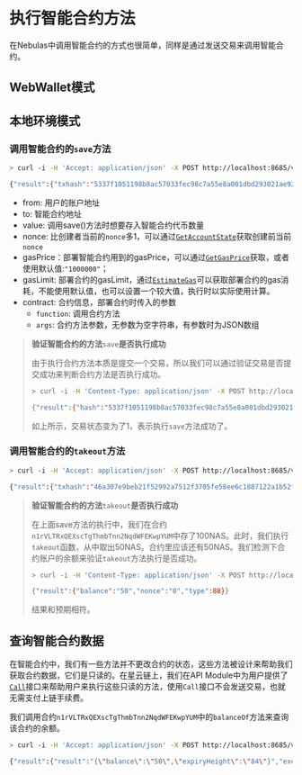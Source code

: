 # 执行智能合约方法

在Nebulas中调用智能合约的方式也很简单，同样是通过发送交易来调用智能合约。

## WebWallet模式

## 本地环境模式

### 调用智能合约的`save`方法

```bash
> curl -i -H 'Accept: application/json' -X POST http://localhost:8685/v1/admin/transactionWithPassphrase -H 'Content-Type: application/json' -d '{"transaction":{"from":"n1LkDi2gGMqPrjYcczUiweyP4RxTB6Go1qS","to":"n1rVLTRxQEXscTgThmbTnn2NqdWFEKwpYUM", "value":"100","nonce":1,"gasPrice":"1000000","gasLimit":"2000000","contract":{"function":"save","args":"[0]"}}, "passphrase": "passphrase"}'

{"result":{"txhash":"5337f1051198b8ac57033fec98c7a55e8a001dbd293021ae92564d7528de3f84","contract_address":""}}
```

* from: 用户的账户地址
* to: 智能合约地址
* value: 调用save\(\)方法时想要存入智能合约代币数量
* nonce: 比创建者当前的`nonce`多1，可以通过[`GetAccountState`](https://github.com/nebulasio/wiki/blob/master/rpc.md#getaccountstate)获取创建前当前`nonce`
* gasPrice：部署智能合约用到的gasPrice，可以通过[`GetGasPrice`](https://github.com/nebulasio/wiki/blob/master/rpc.md#getgasprice)获取，或者使用默认值:`"1000000"`；
* gasLimit: 部署合约的gasLimit，通过[`EstimateGas`](https://github.com/nebulasio/wiki/blob/master/rpc.md#estimateGas)可以获取部署合约的gas消耗，不能使用默认值，也可以设置一个较大值，执行时以实际使用计算。
* contract: 合约信息，部署合约时传入的参数
  * `function`: 调用合约方法
  * `args`: 合约方法参数，无参数为空字符串，有参数时为JSON数组

> **验证智能合约的方法**`save`**是否执行成功**
>
> 由于执行合约方法本质是提交一个交易，所以我们可以通过验证交易是否提交成功来判断合约方法是否执行成功。
>
> ```bash
> > curl -i -H 'Content-Type: application/json' -X POST http://localhost:8685/v1/user/getTransactionReceipt -d '{"hash":"5337f1051198b8ac57033fec98c7a55e8a001dbd293021ae92564d7528de3f84"}'
>
> {"result":{"hash":"5337f1051198b8ac57033fec98c7a55e8a001dbd293021ae92564d7528de3f84","chainId":100,"from":"n1LkDi2gGMqPrjYcczUiweyP4RxTB6Go1qS","to":"n1rVLTRxQEXscTgThmbTnn2NqdWFEKwpYUM","value":"100","nonce":"1","timestamp":"1524712532","type":"call","data":"eyJGdW5jdGlvbiI6InNhdmUiLCJBcmdzIjoiWzBdIn0=","gas_price":"1000000","gas_limit":"2000000","contract_address":"","status":1,"gas_used":"20361"}}
> ```
>
> 如上所示，交易状态变为了1，表示执行`save`方法成功了。

### 调用智能合约的`takeout`方法

```bash
> curl -i -H 'Accept: application/json' -X POST http://localhost:8685/v1/admin/transactionWithPassphrase -H 'Content-Type: application/json' -d '{"transaction":{"from":"n1LkDi2gGMqPrjYcczUiweyP4RxTB6Go1qS","to":"n1rVLTRxQEXscTgThmbTnn2NqdWFEKwpYUM", "value":"0","nonce":2,"gasPrice":"1000000","gasLimit":"2000000","contract":{"function":"takeout","args":"[50]"}}, "passphrase": "passphrase"}'

{"result":{"txhash":"46a307e9beb21f52992a7512f3705fe58ee6c1887122a1b52f5ce5fd5f536a91","contract_address":""}}
```

> **验证智能合约的方法**`takeout`**是否执行成功**
>
> 在上面save方法的执行中，我们在合约`n1rVLTRxQEXscTgThmbTnn2NqdWFEKwpYUM`中存了100NAS。此时，我们执行`takeout`函数，从中取出50NAS。合约里应该还有50NAS。我们检测下合约账户的余额来验证`takeout`方法执行是否成功。
>
> ```bash
> > curl -i -H 'Content-Type: application/json' -X POST http://localhost:8685/v1/user/accountstate -d '{"address":"n1rVLTRxQEXscTgThmbTnn2NqdWFEKwpYUM"}'
>
> {"result":{"balance":"50","nonce":"0","type":88}}
> ```
>
> 结果和预期相符。

## 查询智能合约数据

在智能合约中，我们有一些方法并不更改合约的状态，这些方法被设计来帮助我们获取合约数据，它们是只读的。在星云链上，我们在API Module中为用户提供了[`Call`](https://github.com/nebulasio/wiki/blob/master/rpc.md#call)接口来帮助用户来执行这些只读的方法，使用`Call`接口不会发送交易，也就无需支付上链手续费。

我们调用合约`n1rVLTRxQEXscTgThmbTnn2NqdWFEKwpYUM`中的`balanceOf`方法来查询该合约的余额。

```bash
> curl -i -H 'Accept: application/json' -X POST http://localhost:8685/v1/user/call -H 'Content-Type: application/json' -d '{"from":"n1LkDi2gGMqPrjYcczUiweyP4RxTB6Go1qS","to":"n1rVLTRxQEXscTgThmbTnn2NqdWFEKwpYUM","value":"0","nonce":3,"gasPrice":"1000000","gasLimit":"2000000","contract":{"function":"balanceOf","args":""}}'

{"result":{"result":"{\"balance\":\"50\",\"expiryHeight\":\"84\"}","execute_err":"","estimate_gas":"20209"}}
```


